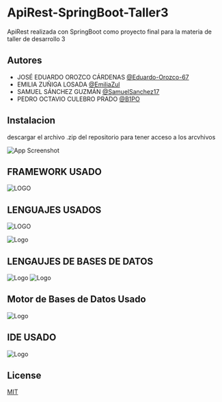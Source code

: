 # ApiRest-SpringBoot-Taller3
ApiRest realizada con SpringBoot como proyecto final para la materia de taller de desarrollo 3

## Autores

- JOSÉ EDUARDO OROZCO CÁRDENAS [@Eduardo-Orozco-67](https://github.com/Eduardo-Orozco-67)
- EMILIA ZUÑIGA LOSADA [@EmiliaZul](https://github.com/EmiliaZul)
- SAMUEL SÁNCHEZ GUZMÁN [@SamuelSanchez17](https://github.com/SamuelSanchez17)
- PEDRO OCTAVIO CULEBRO PRADO [@B1PO](https://github.com/B1PO)

## Instalacion

descargar el archivo .zip del repositorio para tener acceso a los arcvhivos

![App Screenshot](https://br.atsit.in/es/wp-content/uploads/2021/06/como-descargar-archivos-y-ver-codigo-desde-github-9.png)

## FRAMEWORK USADO

![LOGO](https://niixer.com/wp-content/uploads/2020/11/spring-boot.png)

## LENGUAJES USADOS

![LOGO](https://hibernate.org/images/hibernate-logo.svg)

![Logo](https://1000marcas.net/wp-content/uploads/2020/11/Java-logo.png)

## LENGAUJES DE BASES DE DATOS

![Logo](https://blog.desafiolatam.com/wp-content/uploads/2018/05/sql-logo.png)
![Logo](https://www.hatthieves.es/wp-content/uploads/2019/09/16-420x300.png)

## Motor de Bases de Datos Usado

![Logo](https://cdn.icon-icons.com/icons2/2415/PNG/512/postgresql_original_wordmark_logo_icon_146392.png)

## IDE USADO

![Logo](http://daviddelatorre.me/wp-content/uploads/2017/06/intellij.png)

## License

[MIT](https://choosealicense.com/licenses/mit/)

